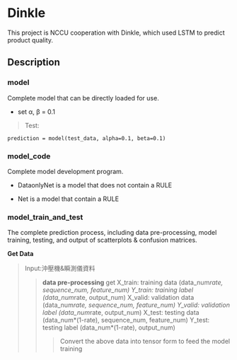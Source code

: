 # Dinkle

This project is NCCU cooperation with Dinkle, which used LSTM to predict product quality.

## Description

### model

Complete model that can be directly loaded for use.

- set α, β = 0.1

> Test:

`prediction = model(test_data, alpha=0.1, beta=0.1)`

### model_code

Complete model development program.

- DataonlyNet is a model that does not contain a RULE

- Net is a model that contain a RULE

### model_train_and_test

The complete prediction process, including data pre-processing, model training, testing, and output of scatterplots & confusion matrices. 

**Get Data**
> Input:沖壓機&瞬測儀資料
>>  **data pre-processing**
>> get X_train: training data (data_num*rate, sequence_num, feature_num)
>> Y_train: training label (data_num*rate, output_num)
>>      X_valid: validation data (data_num*rate, sequence_num, feature_num)
>>      Y_valid: validation label (data_num*rate, output_num)
>>      X_test: testing data (data_num*(1-rate), sequence_num, feature_num)
>>      Y_test: testing label (data_num*(1-rate), output_num)
>>>Convert the above data into tensor form to feed the model training     


